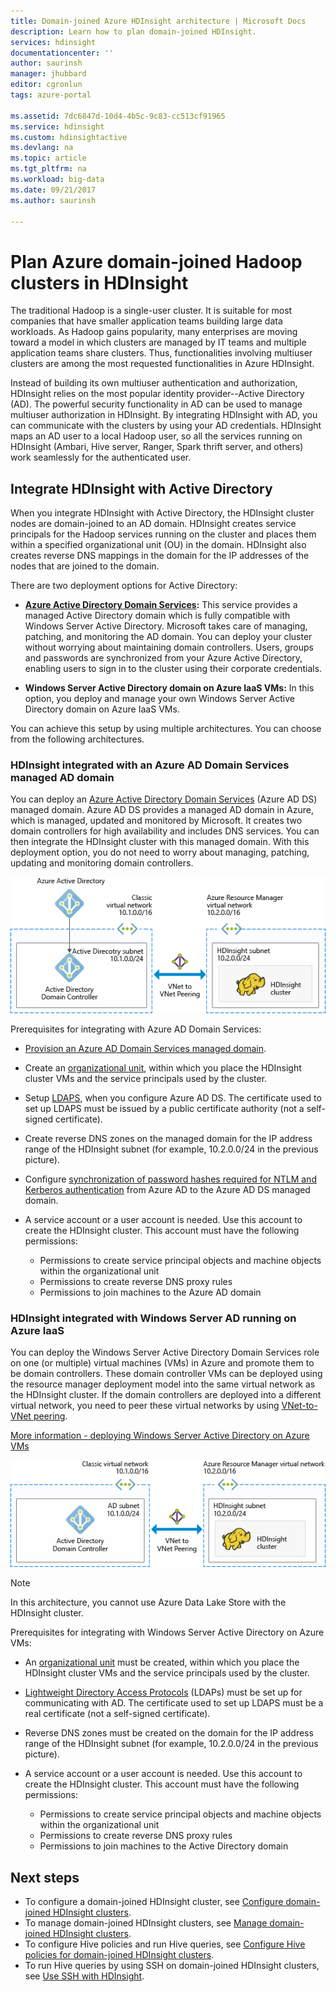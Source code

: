 ```yaml
---
title: Domain-joined Azure HDInsight architecture | Microsoft Docs
description: Learn how to plan domain-joined HDInsight.
services: hdinsight
documentationcenter: ''
author: saurinsh
manager: jhubbard
editor: cgronlun
tags: azure-portal

ms.assetid: 7dc6847d-10d4-4b5c-9c83-cc513cf91965
ms.service: hdinsight
ms.custom: hdinsightactive
ms.devlang: na
ms.topic: article
ms.tgt_pltfrm: na
ms.workload: big-data
ms.date: 09/21/2017
ms.author: saurinsh

---
```

# Plan Azure domain-joined Hadoop clusters in HDInsight

The traditional Hadoop is a single-user cluster. It is suitable for most companies that have smaller application teams building large data workloads. As Hadoop gains popularity, many enterprises are moving toward a model in which clusters are managed by IT teams and multiple application teams share clusters. Thus, functionalities involving multiuser clusters are among the most requested functionalities in Azure HDInsight.

Instead of building its own multiuser authentication and authorization, HDInsight relies on the most popular identity provider--Active Directory (AD). The powerful security functionality in AD can be used to manage multiuser authorization in HDInsight. By integrating HDInsight with AD, you can communicate with the clusters by using your AD credentials. HDInsight maps an AD user to a local Hadoop user, so all the services running on HDInsight (Ambari, Hive server, Ranger, Spark thrift server, and others) work seamlessly for the authenticated user.

## Integrate HDInsight with Active Directory

When you integrate HDInsight with Active Directory, the HDInsight cluster nodes are domain-joined to an AD domain. HDInsight creates service principals for the Hadoop services running on the cluster and places them within a specified organizational unit (OU) in the domain. HDInsight also creates reverse DNS mappings in the domain for the IP addresses of the nodes that are joined to the domain.

There are two deployment options for Active Directory:
* **[Azure Active Directory Domain Services](../../active-directory-domain-services/active-directory-ds-overview.md):** This service provides a managed Active Directory domain which is fully compatible with Windows Server Active Directory. Microsoft takes care of managing, patching, and monitoring the AD domain. You can deploy your cluster without worrying about maintaining domain controllers. Users, groups and passwords are synchronized from your Azure Active Directory, enabling users to sign in to the cluster using their corporate credentials.

* **Windows Server Active Directory domain on Azure IaaS VMs:** In this option, you deploy and manage your own Windows Server Active Directory domain on Azure IaaS VMs. 

You can achieve this setup by using multiple architectures. You can choose from the following architectures.


### HDInsight integrated with an Azure AD Domain Services managed AD domain
You can deploy an [Azure Active Directory Domain Services](../../active-directory-domain-services/active-directory-ds-overview.md) (Azure AD DS) managed domain. Azure AD DS provides a managed AD domain in Azure, which is managed, updated and monitored by Microsoft. It creates two domain controllers for high availability and includes DNS services. You can then integrate the HDInsight cluster with this managed domain. With this deployment option, you do not need to worry about managing, patching, updating and monitoring domain controllers.

![Domain-join HDInsight cluster topology](./media/apache-domain-joined-architecture/hdinsight-domain-joined-architecture_2.png)

Prerequisites for integrating with Azure AD Domain Services:

* [Provision an Azure AD Domain Services managed domain](../../active-directory-domain-services/active-directory-ds-getting-started.md).
* Create an [organizational unit](../../active-directory-domain-services/active-directory-ds-admin-guide-create-ou.md), within which you place the HDInsight cluster VMs and the service principals used by the cluster.
* Setup [LDAPS](../../active-directory-domain-services/active-directory-ds-admin-guide-configure-secure-ldap.md), when you configure Azure AD DS. The certificate used to set up LDAPS must be issued by a public certificate authority (not a self-signed certificate).
* Create reverse DNS zones on the managed domain for the IP address range of the HDInsight subnet (for example, 10.2.0.0/24 in the previous picture).
* Configure [synchronization of password hashes required for NTLM and Kerberos authentication](../../active-directory-domain-services/active-directory-ds-getting-started-password-sync.md) from Azure AD to the Azure AD DS managed domain.
* A service account or a user account is needed. Use this account to create the HDInsight cluster. This account must have the following permissions:

    - Permissions to create service principal objects and machine objects within the organizational unit
    - Permissions to create reverse DNS proxy rules
    - Permissions to join machines to the Azure AD domain


### HDInsight integrated with Windows Server AD running on Azure IaaS

You can deploy the Windows Server Active Directory Domain Services role on one (or multiple) virtual machines (VMs) in Azure and promote them to be domain controllers. These domain controller VMs can be deployed using the resource manager deployment model into the same virtual network as the HDInsight cluster. If the domain controllers are deployed into a different virtual network, you need to peer these virtual networks by using [VNet-to-VNet peering](../../virtual-network/virtual-network-create-peering.md). 

[More information - deploying Windows Server Active Directory on Azure VMs](../../active-directory/virtual-networks-windows-server-active-directory-virtual-machines.md)

![Domain-join HDInsight cluster topology](./media/apache-domain-joined-architecture/hdinsight-domain-joined-architecture_1.png)

> [!NOTE]
> In this architecture, you cannot use Azure Data Lake Store with the HDInsight cluster.


Prerequisites for integrating with Windows Server Active Directory on Azure VMs:

* An [organizational unit](../../active-directory-domain-services/active-directory-ds-admin-guide-create-ou.md) must be created, within which you place the HDInsight cluster VMs and the service principals used by the cluster.
* [Lightweight Directory Access Protocols](../../active-directory-domain-services/active-directory-ds-admin-guide-configure-secure-ldap.md) (LDAPs) must be set up for communicating with AD. The certificate used to set up LDAPS must be a real certificate (not a self-signed certificate).
* Reverse DNS zones must be created on the domain for the IP address range of the HDInsight subnet (for example, 10.2.0.0/24 in the previous picture).
* A service account or a user account is needed. Use this account to create the HDInsight cluster. This account must have the following permissions:

    - Permissions to create service principal objects and machine objects within the organizational unit
    - Permissions to create reverse DNS proxy rules
    - Permissions to join machines to the Active Directory domain


## Next steps
* To configure a domain-joined HDInsight cluster, see [Configure domain-joined HDInsight clusters](apache-domain-joined-configure.md).
* To manage domain-joined HDInsight clusters, see [Manage domain-joined HDInsight clusters](apache-domain-joined-manage.md).
* To configure Hive policies and run Hive queries, see [Configure Hive policies for domain-joined HDInsight clusters](apache-domain-joined-run-hive.md).
* To run Hive queries by using SSH on domain-joined HDInsight clusters, see [Use SSH with HDInsight](../hdinsight-hadoop-linux-use-ssh-unix.md).
